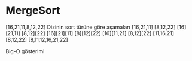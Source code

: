 # MergeSort

  [16,21,11,8,12,22]
  Dizinin sort türüne göre aşamaları
[16,21,11]	[8,12,22]
[16][21,11]	[8,12][22]
[16][21][11]	[8][12][22]
[16][11,21]	[8,12][22]
[11,16,21]	[8,12,22]
  [8,11,12,16,21,22]


Big-O gösterimi
